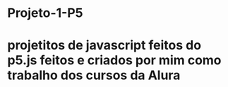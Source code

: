 # Projeto-1-P5
# projetitos de javascript feitos do p5.js feitos e criados por mim como trabalho dos cursos da Alura
